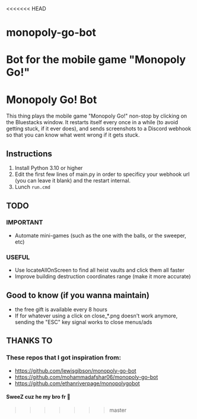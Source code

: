 <<<<<<< HEAD
# monopoly-go-bot
Bot for the mobile game "Monopoly Go!"
=======
# Monopoly Go! Bot

This thing plays the mobile game "Monopoly Go!" non-stop by clicking on the Bluestacks window. It restarts itself every once in a while (to avoid getting stuck, if it ever does), and sends screenshots to a Discord webhook so that you can know what went wrong if it gets stuck.

## Instructions

1) Install Python 3.10 or higher
2) Edit the first few lines of main.py in order to specificy your webhook url (you can leave it blank) and the restart internal.
3) Lunch `run.cmd`

## TODO

### IMPORTANT
- Automate mini-games (such as the one with the balls, or the sweeper, etc)

### USEFUL
- Use locateAllOnScreen to find all heist vaults and click them all faster
- Improve building destruction coordinates range (make it more accurate)


## Good to know (if you wanna maintain) 

- the free gift is available every 8 hours
- If for whatever using a click on close_*.png doesn't work anymore, sending the "ESC" key signal works to close menus/ads

## THANKS TO

### These repos that I got inspiration from:
- https://github.com/lewisgibson/monopoly-go-bot
- https://github.com/mohammadafshar06/monopoly-go-bot
- https://github.com/ethanriverpage/monopolygobot

#### SweeZ cuz he my bro fr 🥺
>>>>>>> master
